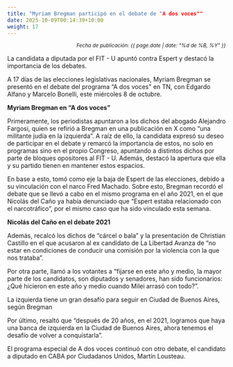 ```yaml
---
title: "Myriam Bregman participó en el debate de "A dos voces""
date: 2025-10-09T00:14:39+10:00
weight: 17
---
```

<div align="right">
  <small><em>Fecha de publicación: {{ page.date | date: "%d de %B, %Y" }}</em></small>
</div>

La candidata a diputada por el FIT - U apuntó contra Espert y destacó la importancia de los debates.

A 17 días de las elecciones legislativas nacionales, Myriam Bregman se presentó en el debate del programa “A dos voces" en TN, con Edgardo Alfano y Marcelo Bonelli, este miércoles 8 de octubre.

**Myriam Bregman en “A dos voces”**

Primeramente, los periodistas apuntaron a los dichos del abogado Alejandro Fargosi, quien se refirió a Bregman en una publicación en X como “una militante judía en la izquierda”. A raíz de ello, la candidata expresó su deseo de participar en el debate y remarcó la importancia de estos, no solo en programas sino en el propio Congreso, apuntando a distintos dichos por parte de bloques opositores al FIT - U. Además, destacó la apertura que ella y su partido tienen en mantener estos espacios.

En base a esto, tomó como eje la baja de Espert de las elecciones, debido a su vinculación con el narco Fred Machado. Sobre esto, Bregman recordó el debate que se llevó a cabo en el mismo programa en el año 2021, en el que Nicolás del Caño ya había denunciado que “Espert estaba relacionado con el narcotráfico”, por el mismo caso que ha sido vinculado esta semana.

**Nicolás del Caño en el debate 2021**

Además, recalcó los dichos de “cárcel o bala” y la presentación de Christian Castillo en el que acusaron al ex candidato de La Libertad Avanza de “no estar en condiciones de conducir una comisión por la violencia con la que nos trataba”.

Por otra parte, llamó a los votantes a “fijarse en este año y medio, la mayor parte de los candidatos, son diputados y senadores, han sido funcionarios: ¿Qué hicieron en este año y medio cuando Milei arrasó con todo?”.

La izquierda tiene un gran desafío para seguir en Ciudad de Buenos Aires, según Bregman

Por último, resaltó que “después de 20 años, en el 2021, logramos que haya una banca de izquierda en la Ciudad de Buenos Aires, ahora tenemos el desafío de volver a conquistarla”.

El programa especial de A dos voces continuó con otro debate, el candidato a diputado en CABA por Ciudadanos Unidos, Martín Lousteau.
<!--Se subirá el 23 de octubre de 2025 -->
<!--Business advisory is the final tier of the accounting pyramid.-->
<!--more-->

<!--Business advisory involves reporting on performance as well as advising on strategic plans, risk assessment, and succession plans.

![Accounting Services](/images/austin-distel-nGc5RT2HmF0-unsplash.jpg)

# Objectives

Financial accounting and financial reporting are often used as synonyms.

1. According to International Financial Reporting Standards: the objective of financial reporting is:
2. To provide financial information that is useful to existing and potential investors, lenders and other creditors in making decisions about providing resources to the reporting entity.
3. According to the European Accounting Association:

## Relevance

Relevance is the capacity of the financial information to influence the decision of its users. The ingredients of relevance are the predictive value and confirmatory value. Materiality is a sub-quality of relevance.

> The ingredients of relevance are the predictive value and confirmatory value.

Information is considered material if its omission or misstatement could influence the economic decisions of users taken on the basis of the financial statements.

## Faithful Representation

Faithful representation means that the actual effects of the transactions shall be properly accounted for and reported in the financial statements. The words and numbers must match what really happened in the transaction. The ingredients of faithful representation are completeness, neutrality and free from error.

## Enhancing Qualitative Characteristics

### Verifiability

Verifiability implies consensus between the different knowledgeable and independent users of financial information. Such information must be supported by sufficient evidence to follow the principle of objectivity.

### Comparability

Comparability is the uniform application of accounting methods across entities in the same industry. The principle of consistency is under comparability. Consistency is the uniform application of accounting across points in time within an entity.

### Understandability

Understandability means that accounting reports should be expressed as clearly as possible and should be understood by those to whom the information is relevant.
Timeliness: Timeliness implies that financial information must be presented to the users before a decision is to be made.

---

## Statement of cash flows

The statement of cash flows considers the inputs and outputs in concrete cash within a stated period. The general template of a cash flow statement is as follows: Cash Inflow - Cash Outflow + Opening Balance = Closing Balance

| Cash Inflow | Outflow   | Opening Balance |
| ----------- | --------- | --------------- |
| _Monday_    | `Tuesday` | **Wednesday**   |
| 1           | 2         | 3               |

**Example 1:** in the beginning of September, Ellen started out with $5 in her bank account. During that same month, Ellen borrowed $20 from Tom. At the end of the month, Ellen bought a pair of shoes for $7. Ellen's cash flow statement for the month of September looks like this:

- Cash inflow: $20
- Cash outflow:$7
- Opening balance: $5
- Closing balance: $20 – $7 + $5 = $18

**Example 2:** in the beginning of June, WikiTables, a company that buys and resells tables, sold 2 tables. They'd originally bought the tables for $25 each, and sold them at a price of $50 per table. The first table was paid out in cash however the second one was bought in credit terms. WikiTables' cash flow statement for the month of June looks like this:

> **Important:** the cash flow statement only considers the exchange of actual cash, and ignores what the person in question owes or is owed.

## Statement of financial position (balance sheet)

The balance sheet is the financial statement showing a firm's assets, liabilities and equity (capital) at a set point in time, usually the end of the fiscal year reported on the accompanying income statement.

- **fixed assets**
  - property
  - building
  - equipment (such as factory machinery)
- **intangible assets**
  - copyrights
  - trademarks
  - patents
    - pending
    - international
- goodwill

Owner's equity, sometimes referred to as net assets, is represented differently depending on the type of business ownership. Business ownership can be in the form of a sole proprietorship, partnership, or a corporation. For a corporation, the owner's equity portion usually shows common stock, and retained earnings (earnings kept in the company). Retained earnings come from the retained earnings statement, prepared prior to the balance sheet.-->
